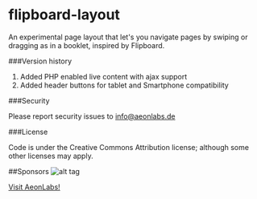 # flipboard-layout
 An experimental page layout that let's you navigate pages by swiping or dragging as in a booklet, inspired by Flipboard.
 
###Version history

1. Added PHP enabled live content with ajax support
2. Added header buttons for tablet and Smartphone compatibility

###Security

Please report security issues to info@aeonlabs.de

###License

Code is under the Creative Commons Attribution license; although some other licenses may apply.

##Sponsors
![alt tag](http://aeonlabs.de/main/contents/images/logo.png)

[Visit AeonLabs!](http://www.Aeonlabs.de)
